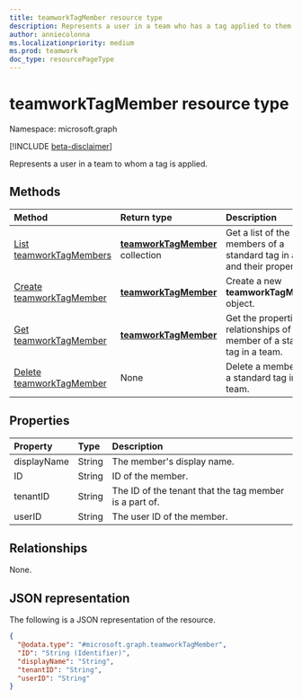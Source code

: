 ```yaml
---
title: teamworkTagMember resource type
description: Represents a user in a team who has a tag applied to them.
author: anniecolonna
ms.localizationpriority: medium
ms.prod: teamwork
doc_type: resourcePageType
---
```


# teamworkTagMember resource type

Namespace: microsoft.graph

[!INCLUDE [beta-disclaimer](../../includes/beta-disclaimer.md)]

Represents a user in a team to whom a tag is applied.

## Methods

| Method                                                         | Return type                                              | Description                                                                   |
| :------------------------------------------------------------- | :------------------------------------------------------- | :---------------------------------------------------------------------------- |
| [List teamworkTagMembers](../api/teamworktagmember-list.md)    | [**teamworkTagMember**](teamworktagmember.md) collection | Get a list of the members of a standard tag in a team and their properties.   |
| [Create teamworkTagMember](../api/teamworktagmember-post.md)   | [**teamworkTagMember**](teamworktagmember.md)            | Create a new **teamworkTagMember** object.                                    |
| [Get teamworkTagMember](../api/teamworktagmember-get.md)       | [**teamworkTagMember**](teamworktagmember.md)            | Get the properties and relationships of a member of a standard tag in a team. |
| [Delete teamworkTagMember](../api/teamworktagmember-delete.md) | None                                                     | Delete a member from a standard tag in the team.                              |

## Properties

| Property    | Type   | Description                                            |
| :---------- | :----- | :----------------------------------------------------- |
| displayName | String | The member's display name.                             |
| ID          | String | ID of the member.                                      |
| tenantID    | String | The ID of the tenant that the tag member is a part of. |
| userID      | String | The user ID of the member.                             |

## Relationships

None.

## JSON representation

The following is a JSON representation of the resource.

<!-- {
  "blockType": "resource",
  "keyProperty": "ID",
  "@odata.type": "microsoft.graph.teamworkTagMember",
  "baseType": "microsoft.graph.entity",
  "openType": false
}
-->

```json
{
  "@odata.type": "#microsoft.graph.teamworkTagMember",
  "ID": "String (Identifier)",
  "displayName": "String",
  "tenantID": "String",
  "userID": "String"
}
```
